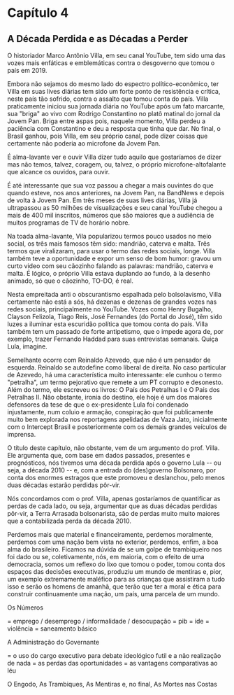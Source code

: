# Capítulo 4
## A Década Perdida e as Décadas a Perder

O historiador Marco Antônio Villa, em seu canal YouTube, tem sido uma das vozes mais enfáticas e emblemáticas contra o desgoverno que tomou o país em 2019.

Embora não sejamos do mesmo lado do espectro político-econômico, ter Villa em suas lives diárias tem sido um forte ponto de resistência e crítica, neste país tão sofrido, contra o assalto que tomou conta do país. Villa praticamente iniciou sua jornada diária no YouTube após um fato marcante, sua "briga" ao vivo com Rodrigo Constantino no platô matinal do jornal da Jovem Pan. Briga entre aspas pois, naquele momento, Villa perdeu a paciência com Constantino e deu a resposta que tinha que dar. No final, o Brasil ganhou, pois Villa, em seu próprio canal, pode dizer coisas que certamente não poderia ao microfone da Jovem Pan.

É alma-lavante ver e ouvir Villa dizer tudo aquilo que gostaríamos de dizer mas não temos, talvez, coragem, ou, talvez, o próprio microfone-altofalante que alcance os ouvidos, para ouvir.

É até interessante que sua voz passou a chegar a mais ouvintes do que quando esteve, nos anos anteriores, na Jovem Pan, na BandNews e depois de volta à Jovem Pan. Em três meses de suas lives diárias, Villa já ultrapassou as 50 milhões de visualizações e seu canal YouTube chegou a mais de 400 mil inscritos, números que são maiores que a audiência de muitos programas de TV de horário nobre.

Na toada alma-lavante, Vila popularizou termos pouco usados no meio social, os três mais famosos têm sido: mandrião, caterva e malta.  Três termos que viralizaram, para usar o termo das redes sociais, longe. Villa também teve a oportunidade e expor um senso de bom humor: gravou um curto video com seu cãozinho falando as palavras: mandrião, caterva e malta. É lógico, o próprio Villa estava duplando ao fundo, à la desenho animado, só que o cãozinho, TO-DO, é real.

Nesta empreitada anti o obscurantismo espalhada pelo bolsolavismo, Villa certamente não está a sós, há dezenas e dezenas de grandes vozes nas redes sociais, principalmente no YouTube. Vozes como Henry Bugalho, Clayson Felizola, Tiago Reis, José Fernandes (do Portal do José), têm sido luzes a iluminar esta escuridão política que tomou conta do país.  Villa também tem um passado de forte antipetismo, que o impede agora de, por exemplo, trazer Fernando Haddad para suas entrevistas semanais.  Quiça Lula, imagine.  

Semelhante ocorre com Reinaldo Azevedo, que não é um pensador de esquerda. Reinaldo se autodefine como liberal de direita. No caso particular de Azevedo, há uma característica muito interessante: ele cunhou o termo "petralha", um termo pejorativo que remete a um PT corrupto e desonesto.  Além do termo, ele escreveu os livros: O País dos Petralhas I e O País dos Petralhas II. Não obstante, ironia do destino, ele hoje é um dos maiores defensores da tese de que o ex-presidente Lula foi condenado injustamente, num coluio e armação, conspiração que foi publicamente muito bem explorada nos reportagens apelidadas de Vaza Jato, inicialmente com o Intercept Brasil e posteriormente com os demais grandes veículos de imprensa.

O título deste capítulo, não obstante, vem de um argumento do prof. Villa.  Ele argumenta que, com base em dados passados, presentes e prognósticos, nós tivemos uma década perdida após o governo Lula -- ou seja, a década 2010 -- e, com a entrada do (des)governo Bolsonaro, por conta dos enormes estragos que este promoveu e deslanchou, pelo menos duas décadas estarão perdidas pôr-vir.

Nós concordamos com o prof. Villa, apenas gostaríamos de quantificar as perdas de cada lado, ou seja, argumentar que as duas décadas perdidas pôr-vir, a Terra Arrasada bolsonarista, são de perdas muito muito maiores que a contabilizada perda da década 2010.

Perdemos mais que material e financeiramente, perdemos moralmente, perdemos com uma nação bem vista no exterior, perdemos, enfim, a boa alma do brasileiro. Ficamos na dúvida de se um golpe de trambiqueiro nos foi dado ou se, coletivamente, nós, em maioria, com o efeito de uma democracia, somos um reflexo do lixo que tomou o poder, tomou conta dos espaços das decisões executivas, produziu um mundo de mentiras e, pior, um exemplo extremamente maléfico para as crianças que assistiram a tudo isso e serão os homens de amanhã, que terão que ter a moral e ética para construir continuamente uma nação, um país, uma parcela de um mundo.

Os Números

= emprego / desemprego / informalidade / desocupação
= pib
= ide
= violência
= saneamento básico

A Administração do Governante

= o uso do cargo executivo para debate ideológico futil e a não realização de nada
= as perdas das oportunidades
= as vantagens comparativas ao léu

O Engodo, As Trambiques, As Mentiras e, no final, As Mortes nas Costas

